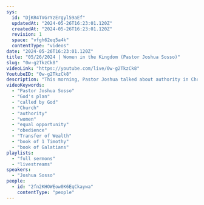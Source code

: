 ```yaml
---
sys:
  id: "DjKR4TVGrYzErgyl59aEf"
  updatedAt: "2024-05-26T16:23:01.120Z"
  createdAt: "2024-05-26T16:23:01.120Z"
  revision: 1
  space: "vfgh62eq5a4k"
  contentType: "videos"
date: "2024-05-26T16:23:01.120Z"
title: "05/26/2024 | Women in the Kingdom (Pastor Joshua Sosso)"
slug: "0w-g2TkzCk8"
videoLink: "https://youtube.com/live/0w-g2TkzCk8"
YoutubeID: "0w-g2TkzCk8"
description: "This morning, Pastor Joshua talked about authority in Christ and how in Christ anyone can be appointed into power. There are teachings in the Church that indicate that women cannot be in power based on the scripture from 1 Timothy 2. However, we need to look at the whole context of the book and acknowledge that Paul was speaking to the church of Ephesus. God did not make that decree, but it was Paul trying to create some order in the church. Everyone is called by God for a specific purpose that only God knows. We cannot pick and chose people in our own knowledge because God has his own plan. We need to treat everyone with an equal opportunity just as God treated us. This sermon was delivered at Freedom Fellowship Church International in San Antonio, TX.\n"
videoKeywords:
  - "Pastor Joshua Sosso"
  - "God's plan"
  - "called by God"
  - "Church"
  - "authority"
  - "women"
  - "equal opportunity"
  - "obedience"
  - "Transfer of Wealth"
  - "book of 1 Timothy"
  - "book of Galatians"
playlists:
  - "full sermons"
  - "livestreams"
speakers:
  - "Joshua Sosso"
people:
  - id: "2fn2KHOWEow0K6EqCkaywa"
    contentType: "people"
---
```

